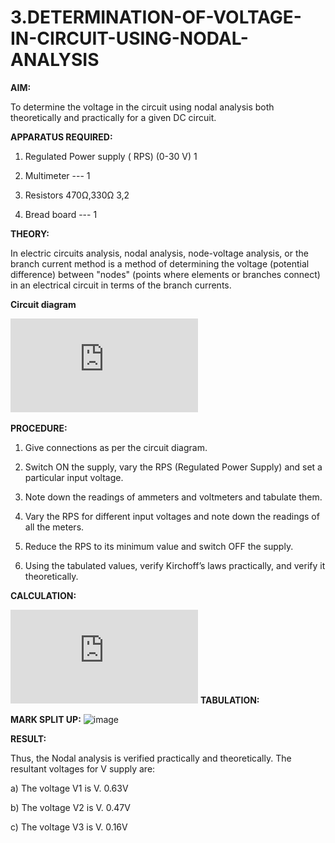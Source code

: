 # 3.DETERMINATION-OF-VOLTAGE-IN-CIRCUIT-USING-NODAL-ANALYSIS

**AIM:**

To determine the voltage in the circuit using nodal analysis both theoretically and practically for a given DC circuit.

**APPARATUS REQUIRED:**

1.	Regulated Power supply ( RPS)	(0-30 V)	1

2.	Multimeter	---	1

3.	Resistors	470Ω,330Ω	3,2

4.	Bread board	---	1

**THEORY:**

In electric circuits analysis, nodal analysis, node-voltage analysis, or the branch current method is a method of determining the voltage (potential difference) between "nodes" (points where elements or branches connect) in an electrical circuit in terms of the branch currents.

**Circuit diagram**

![image cd3](https://github.com/dhanushd30032008-wq/3.DETERMINATION-OF-VOLTAGE-IN-CIRCUIT-USING-NODAL-ANALYSIS/blob/807ff390146d4c100867e036836a8ae4839e1fc2/ex_3.cd%5B1%5D.pdf)



 
**PROCEDURE:**

1.	Give connections as per the circuit diagram.

2.	Switch ON the supply, vary the RPS (Regulated Power Supply) and set a particular input voltage.

3.	Note down the readings of ammeters and voltmeters and tabulate them.

4.	Vary the RPS for different input voltages and note down the readings of all the meters.

5.	Reduce the RPS to its minimum value and switch OFF the supply.

6.	Using the tabulated values, verify Kirchoff’s laws practically, and verify it theoretically.

**CALCULATION:**

![image](https://github.com/dhanushd30032008-wq/3.DETERMINATION-OF-VOLTAGE-IN-CIRCUIT-USING-NODAL-ANALYSIS/blob/e73a4929ec9eae0e94bf9387d11f1f615a50b0c3/ex_3.calci%5B1%5D.pdf)
**TABULATION:**



**MARK SPLIT UP:**
<img width="1280" height="801" alt="image" src="https://github.com/user-attachments/assets/855fe674-630e-40ca-adad-9aa8908c0978" />


**RESULT:**

Thus, the Nodal analysis is verified practically and theoretically. The resultant voltages for 	V supply are:

a)	The voltage V1 is	V. 0.63V

b)	The voltage V2 is	V. 0.47V

c)	The voltage V3 is	V. 0.16V


